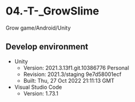 # 04.-T-_GrowSlime
Grow game/Android/Unity

## Develop environment
- Unity
  - Version: 2021.3.13f1.git.10386776 Personal
  - Revision: 2021.3/staging 9e7d58001ecf
  - Built: Thu, 27 Oct 2022 21:11:13 GMT
- Visual Studio Code
  - Version: 1.73.1
